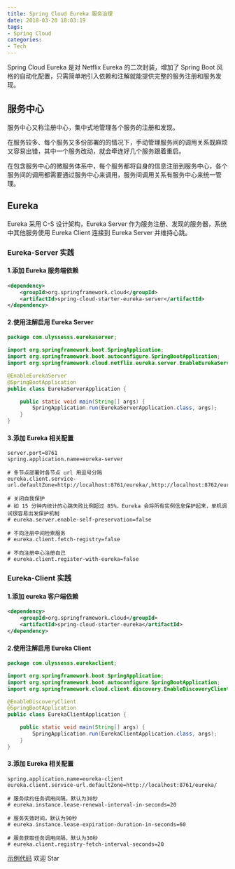 ```yaml
---
title: Spring Cloud Eureka 服务治理
date: 2018-03-20 18:03:19
tags:
- Spring Cloud
categories:
- Tech
---
```


Spring Cloud Eureka 是对 Netflix Eureka 的二次封装，增加了 Spring Boot 风格的自动化配置，只需简单地引入依赖和注解就能提供完整的服务注册和服务发现。







<!-- more -->

## 服务中心

服务中心又称注册中心，集中式地管理各个服务的注册和发现。

在服务较多、每个服务又多份部署的的情况下，手动管理服务间的调用关系既麻烦又容易出错，其中一个服务改动，就会牵连好几个服务跟着重启。

在包含服务中心的微服务体系中，每个服务都将自身的信息注册到服务中心，各个服务间的调用都需要通过服务中心来调用，服务间调用关系有服务中心来统一管理。



## Eureka

Eureka 采用 C-S 设计架构，Eureka Server 作为服务注册、发现的服务器，系统中其他服务使用 Eureka Client 连接到 Eureka Server 并维持心跳。



### Eureka-Server 实践 

#### 1.添加 Eureka 服务端依赖

```xml
<dependency>
    <groupId>org.springframework.cloud</groupId>
    <artifactId>spring-cloud-starter-eureka-server</artifactId>
</dependency>	
```



#### 2.使用注解启用 Eureka Server

```java
package com.ulyssesss.eurekaserver;

import org.springframework.boot.SpringApplication;
import org.springframework.boot.autoconfigure.SpringBootApplication;
import org.springframework.cloud.netflix.eureka.server.EnableEurekaServer;

@EnableEurekaServer
@SpringBootApplication
public class EurekaServerApplication {

    public static void main(String[] args) {
        SpringApplication.run(EurekaServerApplication.class, args);
    }
}
```



#### 3.添加 Eureka 相关配置

```properties
server.port=8761
spring.application.name=eureka-server

# 多节点部署时各节点 url 用逗号分隔
eureka.client.service-url.defaultZone=http://localhost:8761/eureka/,http://localhost:8762/eureka/

# 关闭自我保护
# 如 15 分钟内统计的心跳失败比例超过 85%，Eureka 会将所有实例信息保护起来，单机调试很容易出发保护机制
# eureka.server.enable-self-preservation=false

# 不向注册中间检索服务
# eureka.client.fetch-registry=false

# 不向注册中心注册自己
# eureka.client.register-with-eureka=false
```





### Eureka-Client 实践

#### 1.添加 eureka 客户端依赖

```xml
<dependency>
    <groupId>org.springframework.cloud</groupId>
    <artifactId>spring-cloud-starter-eureka</artifactId>
</dependency>
```



#### 2.使用注解启用 Eureka Client

```java
package com.ulyssesss.eurekaclient;

import org.springframework.boot.SpringApplication;
import org.springframework.boot.autoconfigure.SpringBootApplication;
import org.springframework.cloud.client.discovery.EnableDiscoveryClient;

@EnableDiscoveryClient
@SpringBootApplication
public class EurekaClientApplication {

    public static void main(String[] args) {
        SpringApplication.run(EurekaClientApplication.class, args);
    }
}
```



#### 3.添加 Eureka 相关配置

```properties
spring.application.name=eureka-client
eureka.client.service-url.defaultZone=http://localhost:8761/eureka/

# 服务续约任务调用间隔，默认为30秒
# eureka.instance.lease-renewal-interval-in-seconds=20

# 服务失效时间，默认为90秒
# eureka.instance.lease-expiration-duration-in-seconds=60

# 服务获取任务调用间隔，默认为30秒
# eureka.client.registry-fetch-interval-seconds=20
```



[示例代码](https://github.com/Ulyssesss/spring-cloud-example) 欢迎 Star 
